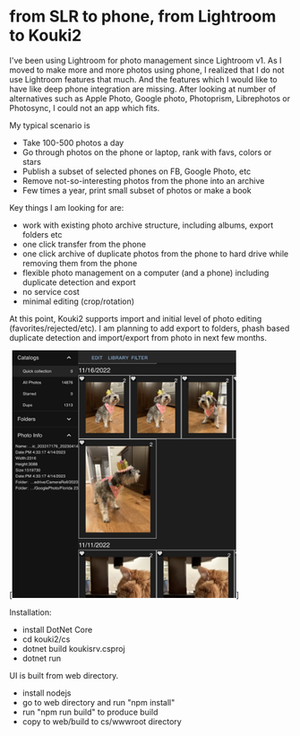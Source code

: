 # from SLR to phone, from Lightroom to Kouki2

I've been using Lightroom for photo management since Lightroom v1. As I moved to make more and more photos using phone, I realized that I do not use Lightroom features that much. And the features which I would like to have like deep phone integration are missing. After looking at number of alternatives such as Apple Photo, Google photo, Photoprism, Librephotos or Photosync, I could not an app which fits.

My typical scenario is
- Take 100-500 photos a day
- Go through photos on the phone or laptop, rank with favs, colors or stars
- Publish a subset of selected phones on FB, Google Photo, etc
- Remove not-so-interesting photos from the phone into an archive
- Few times a year, print small subset of photos or make a book

Key things I am looking for are:
- work with existing photo archive structure, including albums, export folders etc
- one click transfer from the phone
- one click archive of duplicate photos from the phone to hard drive while removing them from the phone
- flexible photo management on a computer (and a phone) including duplicate detection and export
- no service cost
- minimal editing (crop/rotation)

At this point, Kouki2 supports import and initial level of photo editing (favorites/rejected/etc). I am planning to add export to folders, phash based duplicate detection and import/export from photo in next few months. 

[<img src="./readme-screen1.jpeg" width="400" />]

Installation:
- install DotNet Core
- cd kouki2/cs
- dotnet build koukisrv.csproj
- dotnet run

UI is built from web directory. 
- install nodejs
- go to web directory and run "npm install"
- run "npm run build" to produce build
- copy to web/build to cs/wwwroot directory 
